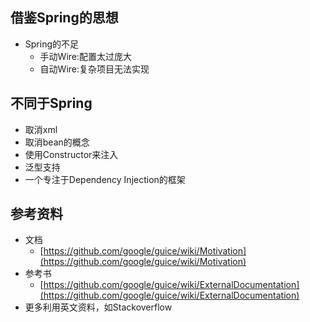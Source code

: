 ## 借鉴Spring的思想
- Spring的不足
    - 手动Wire:配置太过庞大
    - 自动Wire:复杂项目无法实现

## 不同于Spring
- 取消xml
- 取消bean的概念
- 使用Constructor来注入
- 泛型支持
- 一个专注于Dependency Injection的框架

## 参考资料
- 文档
    - [https://github.com/google/guice/wiki/Motivation](https://github.com/google/guice/wiki/Motivation)
- 参考书
    - [https://github.com/google/guice/wiki/ExternalDocumentation](https://github.com/google/guice/wiki/ExternalDocumentation)
- 更多利用英文资料，如Stackoverflow